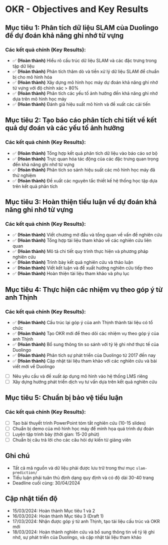 # OKR - Objectives and Key Results

## Mục tiêu 1: Phân tích dữ liệu SLAM của Duolingo để dự đoán khả năng ghi nhớ từ vựng

### Các kết quả chính (Key Results):

-   ✅ **(Hoàn thành)** Hiểu rõ cấu trúc dữ liệu SLAM và các đặc trưng trong tập dữ liệu
-   ✅ **(Hoàn thành)** Phân tích thăm dò và tiền xử lý dữ liệu SLAM để chuẩn bị cho mô hình hóa
-   ✅ **(Hoàn thành)** Xây dựng mô hình học máy dự đoán khả năng ghi nhớ từ vựng với độ chính xác > 80%
-   ✅ **(Hoàn thành)** Phân tích các yếu tố ảnh hưởng đến khả năng ghi nhớ dựa trên mô hình học máy
-   ✅ **(Hoàn thành)** Đánh giá hiệu suất mô hình và đề xuất các cải tiến

## Mục tiêu 2: Tạo báo cáo phân tích chi tiết về kết quả dự đoán và các yếu tố ảnh hưởng

### Các kết quả chính (Key Results):

-   ✅ **(Hoàn thành)** Tổng hợp kết quả phân tích dữ liệu vào báo cáo sơ bộ
-   ✅ **(Hoàn thành)** Trực quan hóa tác động của các đặc trưng quan trọng đến khả năng ghi nhớ từ vựng
-   ✅ **(Hoàn thành)** Phân tích so sánh hiệu suất các mô hình học máy đã thử nghiệm
-   ✅ **(Hoàn thành)** Đề xuất các nguyên tắc thiết kế hệ thống học tập dựa trên kết quả phân tích

## Mục tiêu 3: Hoàn thiện tiểu luận về dự đoán khả năng ghi nhớ từ vựng

### Các kết quả chính (Key Results):

-   ✅ **(Hoàn thành)** Viết chương mở đầu và tổng quan về vấn đề nghiên cứu
-   ✅ **(Hoàn thành)** Tổng hợp tài liệu tham khảo về các nghiên cứu liên quan
-   ✅ **(Hoàn thành)** Mô tả chi tiết quy trình thực hiện và phương pháp nghiên cứu
-   ✅ **(Hoàn thành)** Trình bày kết quả nghiên cứu và thảo luận
-   ✅ **(Hoàn thành)** Viết kết luận và đề xuất hướng nghiên cứu tiếp theo
-   ✅ **(Hoàn thành)** Hoàn thiện tài liệu tham khảo và phụ lục

## Mục tiêu 4: Thực hiện các nhiệm vụ theo góp ý từ anh Thịnh

### Các kết quả chính (Key Results):

-   ✅ **(Hoàn thành)** Cấu trúc lại góp ý của anh Thịnh thành tài liệu có tổ chức
-   ✅ **(Hoàn thành)** Tạo OKR mới để theo dõi các nhiệm vụ theo góp ý của anh Thịnh
-   ✅ **(Hoàn thành)** Bổ sung thông tin so sánh với tỷ lệ ghi nhớ thực tế của Duolingo
-   ✅ **(Hoàn thành)** Phân tích sự phát triển của Duolingo từ 2017 đến nay
-   ✅ **(Hoàn thành)** Cập nhật tài liệu tham khảo với các nghiên cứu và bài viết mới về Duolingo
-   [ ] Nêu yêu cầu và đề xuất áp dụng mô hình vào hệ thống LMS riêng
-   [ ] Xây dựng hướng phát triển dịch vụ tư vấn dựa trên kết quả nghiên cứu

## Mục tiêu 5: Chuẩn bị bảo vệ tiểu luận

### Các kết quả chính (Key Results):

-   [ ] Tạo bài thuyết trình PowerPoint tóm tắt nghiên cứu (10-15 slides)
-   [ ] Chuẩn bị demo của mô hình học máy để minh họa quá trình dự đoán
-   [ ] Luyện tập trình bày (thời gian: 15-20 phút)
-   [ ] Chuẩn bị câu trả lời cho các câu hỏi dự kiến từ giảng viên

## Ghi chú

-   Tất cả mã nguồn và dữ liệu phải được lưu trữ trong thư mục `slam-prediction/`
-   Tiểu luận phải tuân thủ định dạng quy định và có độ dài 30-40 trang
-   Deadline cuối cùng: 30/04/2024

## Cập nhật tiến độ

-   15/03/2024: Hoàn thành Mục tiêu 1 và 2
-   16/03/2024: Hoàn thành Mục tiêu 3 (Draft 1)
-   17/03/2024: Nhận được góp ý từ anh Thịnh, tạo tài liệu cấu trúc và OKR mới
-   18/03/2024: Hoàn thành nghiên cứu và bổ sung thông tin về tỷ lệ ghi nhớ, sự phát triển của Duolingo, và cập nhật tài liệu tham khảo
